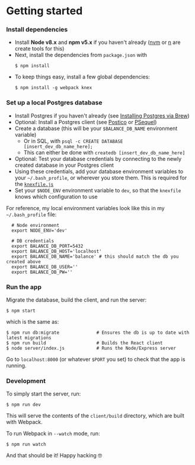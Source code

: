# Getting started

### Install dependencies

- Install **Node v8.x** and **npm v5.x** if you haven't already ([nvm](https://github.com/creationix/nvm) or [n](https://github.com/tj/n) are create tools for this)
- Next, install the dependencies from `package.json` with
  ```
  $ npm install
  ```
- To keep things easy, install a few global dependencies:
  ```
  $ npm install -g webpack knex
  ```

### Set up a local Postgres database

- Install Postgres if you haven't already (see [Installing Postgres via Brew](https://gist.github.com/sgnl/609557ebacd3378f3b72))
- Optional: Install a Postgres client (see [Postico](https://eggerapps.at/postico/) or [PSequel](http://www.psequel.com/))
- Create a database (this will be your `$BALANCE_DB_NAME` environment variable)
  - Or in SQL, with `psql -c CREATE DATABASE [insert_dev_db_name_here];`
  - This can either be done with `createdb [insert_dev_db_name_here]`
- Optional: Test your database credentials by connecting to the newly created database in your Postgres client
- Using these credentials, add your database environment variables to your `~/.bash_profile`, or wherever you store them. This is required for the [`knexfile.js`](https://github.com/reichert621/balance/blob/master/server/db/knexfile.js)
- Set your `$NODE_ENV` environment variable to `dev`, so that the `knexfile` knows which configuration to use

For reference, my local environment variables look like this in my `~/.bash_profile` file:
```
  # Node environment
  export NODE_ENV='dev'

  # DB credentials
  export BALANCE_DB_PORT=5432
  export BALANCE_DB_HOST='localhost'
  export BALANCE_DB_NAME='balance' # this should match the db you created above
  export BALANCE_DB_USER=''
  export BALANCE_DB_PW=''
```

### Run the app

Migrate the database, build the client, and run the server:
```
$ npm start
```
which is the same as:
```
$ npm run db:migrate              # Ensures the db is up to date with latest migrations
$ npm run build                   # Builds the React client
$ node server/index.js            # Runs the Node/Express server
```

Go to `localhost:8000` (or whatever `$PORT` you set) to check that the app is running.

### Development

To simply start the server, run:
```
$ npm run dev
```

This will serve the contents of the `client/build` directory, which are built with Webpack.

To run Webpack in `--watch` mode, run:
```
$ npm run watch
```

And that should be it! Happy hacking 🤓

